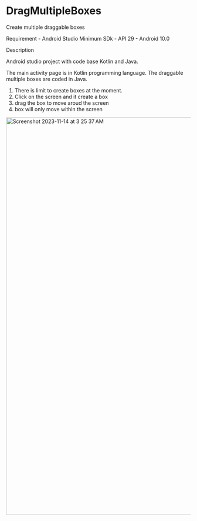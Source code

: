 # DragMultipleBoxes
Create multiple draggable boxes

Requirement - Android Studio 
Minimum SDk - API 29 - Android 10.0


Description

Android studio project with code base Kotlin and Java.

The main activity page is in Kotlin programming language. The draggable multiple boxes are coded in Java.

1) There is limit to create boxes at the moment.
2) Click on the screen and it create a box
3) drag the box to move aroud the screen
4) box will only move within the screen

<img width="1080" alt="Screenshot 2023-11-14 at 3 25 37 AM" src="https://github.com/venzsupp/DragMultipleBoxes/assets/104665570/10e4ad0a-2bd4-44f3-9937-14526db78c22">
